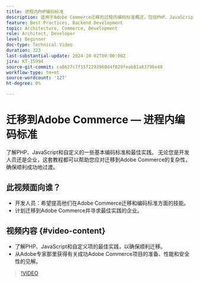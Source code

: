 ```yaml
---
title: 进程内PHP编码标准
description: 适用于Adobe Commerce迁移的过程内编码标准概述，包括PHP、JavaScript和自定义的最佳实践。
feature: Best Practices, Backend Development
topic: Architecture, Commerce, Development
role: Architect, Developer
level: Beginner
doc-type: Technical Video
duration: 323
last-substantial-update: 2024-10-02T00:00:00Z
jira: KT-15994
source-git-commit: ca8627c7f15f2293960d4f029feab81a83796e48
workflow-type: tm+mt
source-wordcount: '127'
ht-degree: 0%

---
```



# 迁移到Adobe Commerce — 进程内编码标准

了解PHP、JavaScript和自定义的一些基本编码标准和最佳实践。 无论您是开发人员还是企业，这套教程都可以帮助您应对迁移到Adobe Commerce的复杂性，确保顺利成功地过渡。

## 此视频面向谁？

* 开发人员：希望提高他们在Adobe Commerce迁移和编码标准方面的技能。
* 计划迁移到Adobe Commerce并寻求最佳实践的企业。

## 视频内容 {#video-content}

* 了解PHP、JavaScript和自定义项的最佳实践，以确保顺利迁移。
* 从Adobe专家那里获得有关成功Adobe Commerce项目的准备、性能和安全性的见解。

>[!VIDEO](https://video.tv.adobe.com/v/3434857?learn=on)
